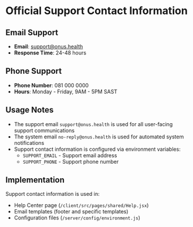 # Official Support Contact Information

## Email Support
- **Email**: support@onus.health
- **Response Time**: 24-48 hours

## Phone Support
- **Phone Number**: 081 000 0000
- **Hours**: Monday - Friday, 9AM - 5PM SAST

## Usage Notes
- The support email `support@onus.health` is used for all user-facing support communications
- The system email `no-reply@onus.health` is used for automated system notifications
- Support contact information is configured via environment variables:
  - `SUPPORT_EMAIL` - Support email address
  - `SUPPORT_PHONE` - Support phone number

## Implementation
Support contact information is used in:
- Help Center page (`/client/src/pages/shared/Help.jsx`)
- Email templates (footer and specific templates)
- Configuration files (`/server/config/environment.js`) 